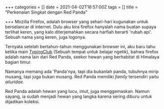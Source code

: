 +++
categories = []
date = 2021-04-02T16:57:00Z
tags = []
title = "Perkenalan Singkat dengan Red Panda"

+++
Mozilla Firefox, adalah browser yang sehari-hari kugunakan untuk berselancar di internet. Dulu aku kira firefox hanyalah nama buatan supaya terlihat keren, yang kalo diterjemahkan secara harfiah berarti 'rubah api'. Sebuah nama yang keren, juga logonya.<!--more-->

Ternyata setelah bertahun-tahun menggunakan browser ini, aku baru tahu ketika main [TypingClub](https://typingclub.com) (Sebuah tempat untuk belajar ngetik), bahwa firefox adalah nama lain dari Red Panda, seekor hewan yang berhabitat di Himalaya bagian timur.

Namanya memang ada 'Panda'nya, tapi dia bukanlah panda, tubuhnya mirip musang, tapi juga bukan musang. Red Panda memiliki _family_ tersendiri yaitu _ailuridae._

Red Panda adalah hewan yang lucu, imut, juga menggemaskan. Namun sayang, ia sudah menjadi hewan yang langka karena sering diburu untuk dijadikan koleksi.